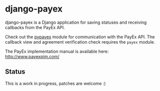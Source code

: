 # django-payex

django-payex is a Django application for saving statuses and receiving 
callbacks from the PayEx API. 

Check out the [pypayex](https://github.com/funkbit/pypayex) module for 
communication with the PayEx API. The callback view and agreement verification 
check requires the `payex` module.

The PayEx implementation manual is available here:
http://www.payexpim.com/

## Status

This is a work in progress, patches are welcome :)
